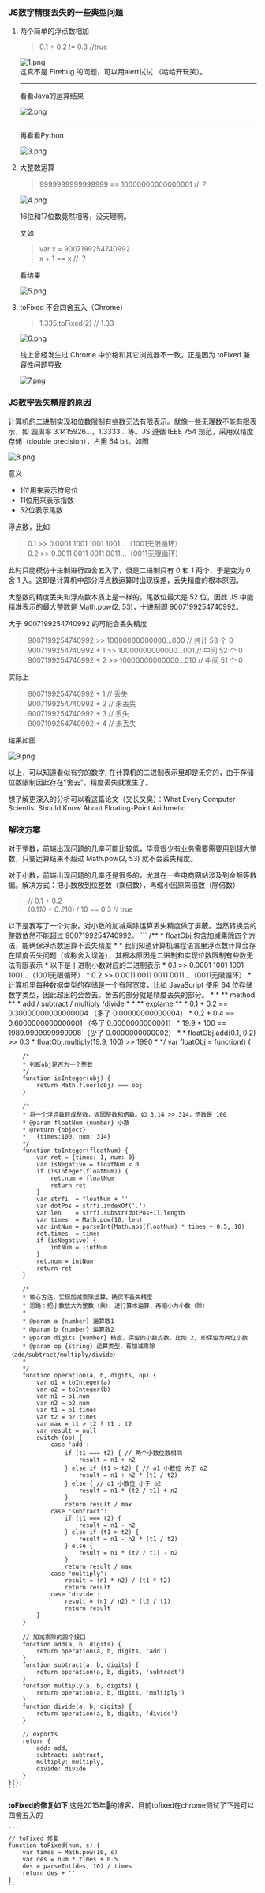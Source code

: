 ### **JS数字精度丢失的一些典型问题**
1. 两个简单的浮点数相加

    > 0.1 + 0.2 != 0.3  //true

    ![1.png](./imgs/精度丢失/1.png)  <br>
    这真不是 Firebug 的问题，可以用alert试试 （哈哈开玩笑）。<br>
    <hr>
    看看Java的运算结果

    ![2.png](./imgs/精度丢失/2.png)
    <hr>
    再看看Python

    ![3.png](./imgs/精度丢失/3.png)

2. 大整数运算

    > 9999999999999999 == 10000000000000001 // ？

    ![4.png](./imgs/精度丢失/4.png)

    16位和17位数竟然相等，没天理啊。

    又如
    > var x = 9007199254740992<br>
    > x + 1 == x // ？

    看结果

    ![5.png](./imgs/精度丢失/5.png)

3. toFixed 不会四舍五入（Chrome）

    > 1.335.toFixed(2) // 1.33

    ![6.png](./imgs/精度丢失/6.png)

    线上曾经发生过 Chrome 中价格和其它浏览器不一致，正是因为 toFixed 兼容性问题导致

    ![7.png](./imgs/精度丢失/7.png)

### **JS数字丢失精度的原因**

计算机的二进制实现和位数限制有些数无法有限表示。就像一些无理数不能有限表示，如 圆周率 3.1415926...，1.3333... 等。JS 遵循 IEEE 754 规范，采用双精度存储（double precision），占用 64 bit。如图

![8.png](./imgs/精度丢失/8.png)

意义
- 1位用来表示符号位
- 11位用来表示指数
- 52位表示尾数

浮点数，比如
> 0.1 >> 0.0001 1001 1001 1001…（1001无限循环）<br>
> 0.2 >> 0.0011 0011 0011 0011…（0011无限循环）<br>

此时只能模仿十进制进行四舍五入了，但是二进制只有 0 和 1 两个，于是变为 0 舍 1 入。这即是计算机中部分浮点数运算时出现误差，丢失精度的根本原因。

大整数的精度丢失和浮点数本质上是一样的，尾数位最大是 52 位，因此 JS 中能精准表示的最大整数是 Math.pow(2, 53)，十进制即 9007199254740992。

大于 9007199254740992 的可能会丢失精度

> 9007199254740992     >> 10000000000000...000 // 共计 53 个 0<br>
> 9007199254740992 + 1 >> 10000000000000...001 // 中间 52 个 0<br>
> 9007199254740992 + 2 >> 10000000000000...010 // 中间 51 个 0

实际上

> 9007199254740992 + 1 // 丢失<br>
> 9007199254740992 + 2 // 未丢失<br>
> 9007199254740992 + 3 // 丢失<br>
> 9007199254740992 + 4 // 未丢失

结果如图

![9.png](./imgs/精度丢失/9.png)

以上，可以知道看似有穷的数字, 在计算机的二进制表示里却是无穷的，由于存储位数限制因此存在“舍去”，精度丢失就发生了。

想了解更深入的分析可以看这篇论文（又长又臭）：What Every Computer Scientist Should Know About Floating-Point Arithmetic

### **解决方案**

对于整数，前端出现问题的几率可能比较低，毕竟很少有业务需要需要用到超大整数，只要运算结果不超过 Math.pow(2, 53) 就不会丢失精度。

对于小数，前端出现问题的几率还是很多的，尤其在一些电商网站涉及到金额等数据。解决方式：把小数放到位整数（乘倍数），再缩小回原来倍数（除倍数）

> // 0.1 + 0.2<br>
> (0.1*10 + 0.2*10) / 10 == 0.3 // true

以下是我写了一个对象，对小数的加减乘除运算丢失精度做了屏蔽。当然转换后的整数依然不能超过 9007199254740992。
    ```
    /**
    * floatObj 包含加减乘除四个方法，能确保浮点数运算不丢失精度
    *
    * 我们知道计算机编程语言里浮点数计算会存在精度丢失问题（或称舍入误差），其根本原因是二进制和实现位数限制有些数无法有限表示
    * 以下是十进制小数对应的二进制表示
    *      0.1 >> 0.0001 1001 1001 1001…（1001无限循环）
    *      0.2 >> 0.0011 0011 0011 0011…（0011无限循环）
    * 计算机里每种数据类型的存储是一个有限宽度，比如 JavaScript 使用 64 位存储数字类型，因此超出的会舍去。舍去的部分就是精度丢失的部分。
    *
    * ** method **
    *  add / subtract / multiply /divide
    *
    * ** explame **
    *  0.1 + 0.2 == 0.30000000000000004 （多了 0.00000000000004）
    *  0.2 + 0.4 == 0.6000000000000001  （多了 0.0000000000001）
    *  19.9 * 100 == 1989.9999999999998 （少了 0.0000000000002）
    *
    * floatObj.add(0.1, 0.2) >> 0.3
    * floatObj.multiply(19.9, 100) >> 1990
    *
    */
    var floatObj = function() {

        /*
        * 判断obj是否为一个整数
        */
        function isInteger(obj) {
            return Math.floor(obj) === obj
        }

        /*
        * 将一个浮点数转成整数，返回整数和倍数。如 3.14 >> 314，倍数是 100
        * @param floatNum {number} 小数
        * @return {object}
        *   {times:100, num: 314}
        */
        function toInteger(floatNum) {
            var ret = {times: 1, num: 0}
            var isNegative = floatNum < 0
            if (isInteger(floatNum)) {
                ret.num = floatNum
                return ret
            }
            var strfi  = floatNum + ''
            var dotPos = strfi.indexOf('.')
            var len    = strfi.substr(dotPos+1).length
            var times  = Math.pow(10, len)
            var intNum = parseInt(Math.abs(floatNum) * times + 0.5, 10)
            ret.times  = times
            if (isNegative) {
                intNum = -intNum
            }
            ret.num = intNum
            return ret
        }

        /*
        * 核心方法，实现加减乘除运算，确保不丢失精度
        * 思路：把小数放大为整数（乘），进行算术运算，再缩小为小数（除）
        *
        * @param a {number} 运算数1
        * @param b {number} 运算数2
        * @param digits {number} 精度，保留的小数点数，比如 2, 即保留为两位小数
        * @param op {string} 运算类型，有加减乘除（add/subtract/multiply/divide）
        *
        */
        function operation(a, b, digits, op) {
            var o1 = toInteger(a)
            var o2 = toInteger(b)
            var n1 = o1.num
            var n2 = o2.num
            var t1 = o1.times
            var t2 = o2.times
            var max = t1 > t2 ? t1 : t2
            var result = null
            switch (op) {
                case 'add':
                    if (t1 === t2) { // 两个小数位数相同
                        result = n1 + n2
                    } else if (t1 > t2) { // o1 小数位 大于 o2
                        result = n1 + n2 * (t1 / t2)
                    } else { // o1 小数位 小于 o2
                        result = n1 * (t2 / t1) + n2
                    }
                    return result / max
                case 'subtract':
                    if (t1 === t2) {
                        result = n1 - n2
                    } else if (t1 > t2) {
                        result = n1 - n2 * (t1 / t2)
                    } else {
                        result = n1 * (t2 / t1) - n2
                    }
                    return result / max
                case 'multiply':
                    result = (n1 * n2) / (t1 * t2)
                    return result
                case 'divide':
                    result = (n1 / n2) * (t2 / t1)
                    return result
            }
        }

        // 加减乘除的四个接口
        function add(a, b, digits) {
            return operation(a, b, digits, 'add')
        }
        function subtract(a, b, digits) {
            return operation(a, b, digits, 'subtract')
        }
        function multiply(a, b, digits) {
            return operation(a, b, digits, 'multiply')
        }
        function divide(a, b, digits) {
            return operation(a, b, digits, 'divide')
        }

        // exports
        return {
            add: add,
            subtract: subtract,
            multiply: multiply,
            divide: divide
        }
    }();
    ```

**toFixed的修复如下**  这是2015年的博客，目前tofixed在chrome测试了下是可以四舍五入的

    ```
    // toFixed 修复
    function toFixed(num, s) {
        var times = Math.pow(10, s)
        var des = num * times + 0.5
        des = parseInt(des, 10) / times
        return des + ''
    }
    ```